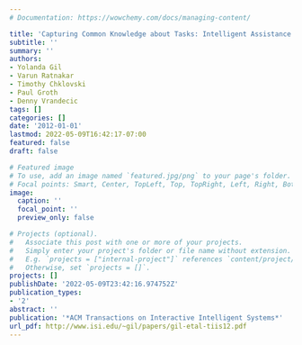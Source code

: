 ```yaml
---
# Documentation: https://wowchemy.com/docs/managing-content/

title: 'Capturing Common Knowledge about Tasks: Intelligent Assistance for To Do Lists'
subtitle: ''
summary: ''
authors:
- Yolanda Gil
- Varun Ratnakar
- Timothy Chklovski
- Paul Groth
- Denny Vrandecic
tags: []
categories: []
date: '2012-01-01'
lastmod: 2022-05-09T16:42:17-07:00
featured: false
draft: false

# Featured image
# To use, add an image named `featured.jpg/png` to your page's folder.
# Focal points: Smart, Center, TopLeft, Top, TopRight, Left, Right, BottomLeft, Bottom, BottomRight.
image:
  caption: ''
  focal_point: ''
  preview_only: false

# Projects (optional).
#   Associate this post with one or more of your projects.
#   Simply enter your project's folder or file name without extension.
#   E.g. `projects = ["internal-project"]` references `content/project/deep-learning/index.md`.
#   Otherwise, set `projects = []`.
projects: []
publishDate: '2022-05-09T23:42:16.974752Z'
publication_types:
- '2'
abstract: ''
publication: '*ACM Transactions on Interactive Intelligent Systems*'
url_pdf: http://www.isi.edu/~gil/papers/gil-etal-tiis12.pdf
---
```

